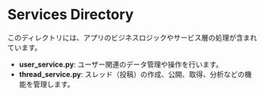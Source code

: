 # Services Directory

このディレクトリには、アプリのビジネスロジックやサービス層の処理が含まれています。

- **user_service.py**: ユーザー関連のデータ管理や操作を行います。
- **thread_service.py**: スレッド（投稿）の作成、公開、取得、分析などの機能を管理します。
